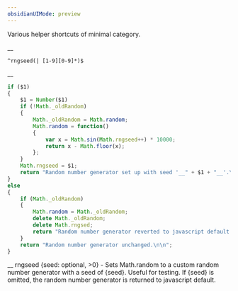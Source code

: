 ```yaml
---
obsidianUIMode: preview
---
```


Various helper shortcuts of minimal category.


__
```
^rngseed(| [1-9][0-9]*)$
```
__
```js
if ($1)
{
	$1 = Number($1)
	if (!Math._oldRandom)
	{
		Math._oldRandom = Math.random;
		Math.random = function()
		{
			var x = Math.sin(Math.rngseed++) * 10000;
			return x - Math.floor(x);
		};
	}
	Math.rngseed = $1;
	return "Random number generator set up with seed '__" + $1 + "__'.\n\n";
}
else
{
	if (Math._oldRandom)
	{
		Math.random = Math._oldRandom;
		delete Math._oldRandom;
		delete Math.rngsed;
		return "Random number generator reverted to javascript default.\n\n";
	}
	return "Random number generator unchanged.\n\n";
}
```
__
rngseed {seed: optional, >0} - Sets Math.random to a custom random number generator with a seed of {seed}.  Useful for testing.  If {seed} is omitted, the random number generator is returned to javascript default.

